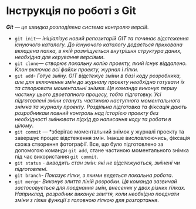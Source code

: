 # Інструкція по роботі з Git
 ***Git** — це швидка розподілена система контролю версій.*
* ```git init```— *ініціалізує новий репозиторій GIT та починає відстеження існуючого каталогу. До існуючого каталогу додається прихована вкладена папка, в якій розміщується внутрішня структура даних, необхідна для керування версіями*.
* ```git clone```— *створює локальну копію проекту, який існує віддалено. Клон включає всі файли проекту, журнал і гілки*.
* ```git add```- *Готує зміну. GIT відстежує зміни в базі коду розробника, але для включення змін до журналу проекту необхідно готувати їх та створювати моментальні знімки. Ця команда виконує першу частину цього двоетапного процесу, тобто підготовку. Усі підготовлені зміни стануть частиною наступного моментального знімка та журналу проекту. Роздільна підготовка та фіксація дають розробникам повний контроль над історією проекту без необхідності змінювати підхід до написання коду та роботи в цілому*.
* ```git commit``` — *зберігає моментальний знімок у журналі проекту та завершує процес відстеження змін. Інакше висловлюючись, фіксація схожа створення фотографії. Все, що було підготовлено за допомогою команди ``git add``, стане частиною моментального знімка під час використання ``git commit``.
* ```git status``` - *виводить стан змін: які не відстежуються, змінені чи підготовлені*.
* ```git branch```- *Показує гілки, з якими ведеться локальна робота*.
* ```git merge```- *Виконує злиття ліній розробки. Ця команда зазвичай застосовується для поєднання змін, внесених у двох різних гілках. Наприклад, розробник виконує злиття, коли необхідно поєднати зміни з гілки функції з головною гілкою для розгортання*.
